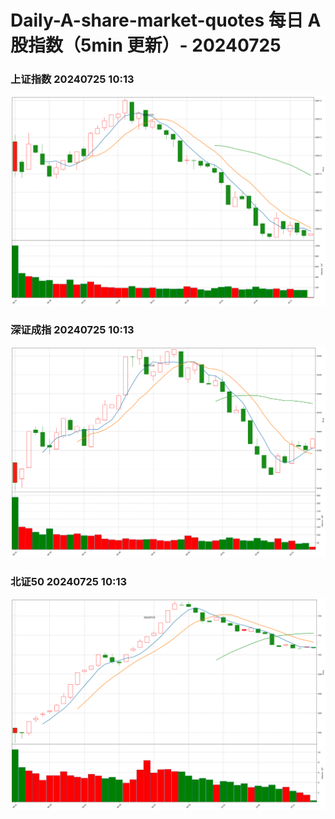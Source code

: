 
# Daily-A-share-market-quotes 每日 A 股指数（5min 更新）- 20240725

### 上证指数 20240725 10:13
![](./fig/2024/7/20240725-sh000001.png)

### 深证成指 20240725 10:13
![](./fig/2024/7/20240725-sz399001.png)

### 北证50 20240725 10:13
![](./fig/2024/7/20240725-bj899050.png)
